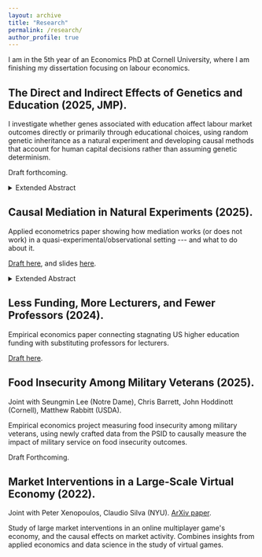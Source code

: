 ```yaml
---
layout: archive
title: "Research"
permalink: /research/
author_profile: true
---
```


I am in the 5th year of an Economics PhD at Cornell University, where I am finishing my dissertation focusing on labour economics.

## The Direct and Indirect Effects of Genetics and Education (2025, JMP).

I investigate whether genes associated with education affect labour market outcomes directly or primarily through educational choices, using random genetic inheritance as a natural experiment and developing causal methods that account for human capital decisions rather than assuming genetic determinism.

Draft forthcoming.

<details style="text-align: justify">
    <summary> Extended Abstract </summary>
    Social science genetics has shown genes matter for education and labour market outcomes, but has little to say on the economic mechanisms beneath these findings.
    I use plausibly random deviation from parents as a natural experiment for the Education PolyGenic Index (Ed PGI) to estimate causal effects of genes associated with years of education, using data from the UK Biobank.
    I then decompose these genetic effects into a direct genetic effect and indirect education pathway using a causal mediation framework that allows for selection-into-education, using multiple UK university openings in the 1960s as instruments for higher education attendance. 
    The Ed PGI increases labour market earnings through higher education attendance, with direct genetic effects indistinguishable from zero --- contradicting previous speculation that education-linked genes independently increase intelligence or other labour market traits.
    Education linked genes are more about returns to higher education, and less about direct genetic effects.
    These findings reframe social science genetics by shifting focus from asking ''if genes matter'' to ''how genes matter'' --- not as deterministic forces, but as factors that influence human capital investment decisions within institutional constraints.
    By using causal methods that explicitly account for individual choice, rather than assuming genetic determinism, this research provides a richer understanding of how biological inheritance, personal agency, and institutional structures interact to shape labour market inequality.
</details>

## Causal Mediation in Natural Experiments (2025).

Applied econometrics paper showing how mediation works (or does not work) in a quasi-experimental/observational setting --- and what to do about it.

[Draft here](https://raw.githubusercontent.com/shoganhennessy/mediation-natural-experiment/main/mediation-natural-experiment-2025.pdf), and slides [here](https://raw.githubusercontent.com/shoganhennessy/mediation-natural-experiment/main/presentation-2025.pdf).

<details style="text-align: justify">
    <summary> Extended Abstract </summary>
    Natural experiments are a cornerstone of applied economics, providing settings for estimating causal effects with a compelling argument for treatment ignorability.
    Applied researchers often investigate mechanisms behind treatment effects by controlling for a mediator of interest, alluding to Causal Mediation (CM) methods for estimating direct and indirect effects (CM effects).
    This approach to investigating mechanisms unintentionally assumes the mediator is quasi-randomly assigned --- in addition to the quasi-random assignment of the initial treatment.
    Individuals' choice to take (or refuse) a mediator based on costs and benefits is inconsistent with mediator ignorability, suggesting in-practice estimates of CM effects are biased in natural experiment settings.
    I solve for explicit bias terms when the mediator is not ignorable, imitating classical selection bias for average causal effects.
    I consider an alternative approach to credibly estimate CM effects, when selection-into-mediator is driven by unobserved costs and benefits.
    The approach uses a control function adjustment, relying on mediator take-up cost as an instrument.
    Simulations confirm that this method corrects for selection bias in conventional CM estimates, providing both parametric and semi-parametric methods.
    This approach gives applied researchers an alternative method to estimate CM effects when they can only establish a credible argument for quasi-random assignment of the initial treatment, and not a mediator, as is common in natural experiments.
</details>

## Less Funding, More Lecturers, and Fewer Professors (2024).

Empirical economics paper connecting stagnating US higher education funding with substituting professors for lecturers.

[Draft here](https://raw.githubusercontent.com/shoganhennessy/state-funding-faculty/main/state-funding-faculty-2024.pdf).

## Food Insecurity Among Military Veterans (2025).

Joint with Seungmin Lee (Notre Dame), Chris Barrett, John Hoddinott (Cornell), Matthew Rabbitt (USDA).

Empirical economics project measuring food insecurity among military veterans, using newly crafted data from the PSID to causally measure the impact of military service on food insecurity outcomes.

Draft Forthcoming.

## Market Interventions in a Large-Scale Virtual Economy (2022).

Joint with Peter Xenopoulos, Claudio Silva (NYU).
[ArXiv paper](https://doi.org/10.48550/arXiv.2210.07970).

Study of large market interventions in an online multiplayer game's economy, and the causal effects on market activity.
Combines insights from applied economics and data science in the study of virtual games.
